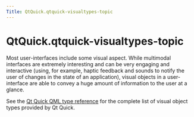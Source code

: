 ```yaml
---
Title: QtQuick.qtquick-visualtypes-topic
---
```


# QtQuick.qtquick-visualtypes-topic

<span class="subtitle"></span>
<!-- $$$qtquick-visualtypes-topic.html-description -->
<p>Most user-interfaces include some visual aspect. While multimodal interfaces are extremely interesting and can be very engaging and interactive (using, for example, haptic feedback and sounds to notify the user of changes in the state of an application), visual objects in a user-interface are able to convey a huge amount of information to the user at a glance.</p>
<p>See the <a href="QtQuick.qtquick-qmltypereference.md">Qt Quick QML type reference</a> for the complete list of visual object types provided by Qt Quick.</p>
<!-- @@@qtquick-visualtypes-topic.html -->

